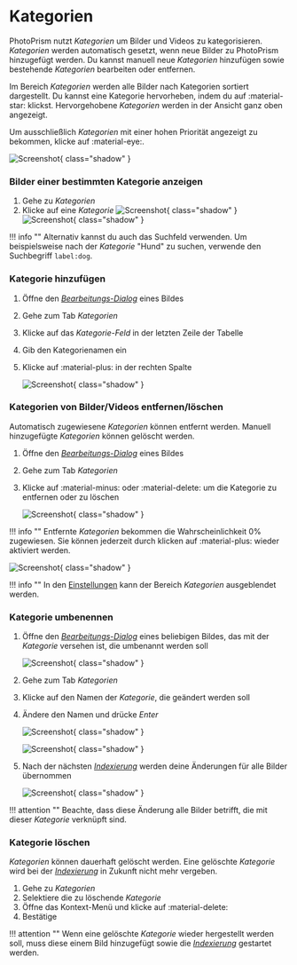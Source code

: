 # Kategorien #
PhotoPrism nutzt *Kategorien* um Bilder und Videos zu kategorisieren. *Kategorien* werden automatisch gesetzt, wenn neue Bilder zu PhotoPrism hinzugefügt werden. 
Du kannst manuell neue *Kategorien* hinzufügen sowie bestehende *Kategorien* bearbeiten oder entfernen.


Im Bereich *Kategorien* werden alle Bilder nach Kategorien sortiert dargestellt.
Du kannst eine Kategorie hervorheben, indem du auf :material-star: klickst. 
Hervorgehobene *Kategorien* werden in der Ansicht ganz oben angezeigt.

Um ausschließlich *Kategorien* mit einer hohen Priorität angezeigt zu bekommen, klicke auf :material-eye:.

![Screenshot](img/labels-1.png){ class="shadow" }

### Bilder einer bestimmten Kategorie anzeigen ###

1. Gehe zu *Kategorien*
2. Klicke auf eine *Kategorie*
    ![Screenshot](img/labels-2.png){ class="shadow" }
    ![Screenshot](img/labels-3.png){ class="shadow" }

!!! info ""
    Alternativ kannst du auch das Suchfeld verwenden. Um beispielsweise nach der *Kategorie* "Hund" zu suchen, verwende den Suchbegriff `label:dog`.

### Kategorie hinzufügen ###
1. Öffne den [*Bearbeitungs-Dialog*](edit.md) eines Bildes
2. Gehe zum Tab *Kategorien*
3. Klicke auf das *Kategorie-Feld* in der letzten Zeile der Tabelle 
4. Gib den Kategorienamen ein
5. Klicke auf :material-plus: in der rechten Spalte

    ![Screenshot](img/add-label.png){ class="shadow" }
    
### Kategorien von Bilder/Videos entfernen/löschen ###

Automatisch zugewiesene *Kategorien* können entfernt werden. Manuell hinzugefügte *Kategorien* können gelöscht werden.

1. Öffne den [*Bearbeitungs-Dialog*](edit.md) eines Bildes
2. Gehe zum Tab *Kategorien*
3. Klicke auf :material-minus: oder :material-delete: um die Kategorie zu entfernen oder zu löschen

    ![Screenshot](img/remove-label-1.png){ class="shadow" }
    
!!! info ""
    Entfernte *Kategorien* bekommen die Wahrscheinlichkeit 0% zugewiesen. Sie können jederzeit durch klicken auf :material-plus: wieder aktiviert werden.
    
   ![Screenshot](img/remove-label-2.png){ class="shadow" }

!!! info ""
    In den [Einstellungen](../settings/general.md) kann der Bereich *Kategorien* ausgeblendet werden.

### Kategorie umbenennen ###

1. Öffne den [*Bearbeitungs-Dialog*](edit.md) eines beliebigen Bildes, das mit der *Kategorie* versehen ist, die umbenannt werden soll

    ![Screenshot](img/edit-label-1.png){ class="shadow" }

2. Gehe zum Tab *Kategorien*
3. Klicke auf den Namen der *Kategorie*, die geändert werden soll
4. Ändere den Namen und drücke *Enter*

    ![Screenshot](img/edit-label-2.png){ class="shadow" }
    
    ![Screenshot](img/edit-label-3.png){ class="shadow" }

5. Nach der nächsten [*Indexierung*](../library/indexing.md) werden deine Änderungen für alle Bilder übernommen

    ![Screenshot](img/edit-label-4.png){ class="shadow" }

!!! attention ""
    Beachte, dass diese Änderung alle Bilder betrifft, die mit dieser *Kategorie* verknüpft sind.

### Kategorie löschen ###
*Kategorien* können dauerhaft gelöscht werden. Eine gelöschte *Kategorie* wird bei der [*Indexierung*](../library/indexing.md) in Zukunft nicht mehr vergeben.

1. Gehe zu *Kategorien*
2. Selektiere die zu löschende *Kategorie*
3. Öffne das Kontext-Menü und klicke auf :material-delete:
4. Bestätige

!!! attention ""
    Wenn eine gelöschte *Kategorie* wieder hergestellt werden soll, muss diese einem Bild hinzugefügt sowie die [*Indexierung*](../library/indexing.md) gestartet werden.
